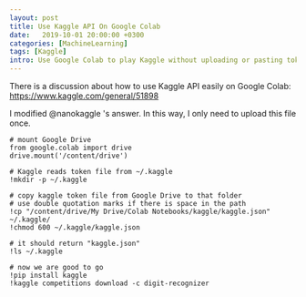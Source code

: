 ```yaml
---
layout: post
title: Use Kaggle API On Google Colab
date:   2019-10-01 20:00:00 +0300
categories: [MachineLearning]
tags: [Kaggle] 
intro: Use Google Colab to play Kaggle without uploading or pasting token file every time.
---
```


There is a discussion about how to use Kaggle API easily on Google Colab: https://www.kaggle.com/general/51898

I modified @nanokaggle 's answer. In this way, I only need to upload this file once. 

```
# mount Google Drive
from google.colab import drive
drive.mount('/content/drive')

# Kaggle reads token file from ~/.kaggle
!mkdir -p ~/.kaggle

# copy kaggle token file from Google Drive to that folder
# use double quotation marks if there is space in the path
!cp "/content/drive/My Drive/Colab Notebooks/kaggle/kaggle.json" ~/.kaggle/
!chmod 600 ~/.kaggle/kaggle.json

# it should return "kaggle.json"
!ls ~/.kaggle

# now we are good to go
!pip install kaggle
!kaggle competitions download -c digit-recognizer
```
